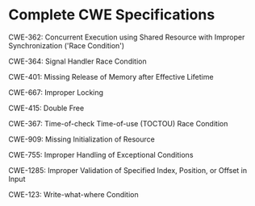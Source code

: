 

# Complete CWE Specifications

CWE-362: Concurrent Execution using Shared Resource with Improper Synchronization ('Race Condition')

CWE-364: Signal Handler Race Condition

CWE-401: Missing Release of Memory after Effective Lifetime

CWE-667: Improper Locking

CWE-415: Double Free

CWE-367: Time-of-check Time-of-use (TOCTOU) Race Condition

CWE-909: Missing Initialization of Resource

CWE-755: Improper Handling of Exceptional Conditions

CWE-1285: Improper Validation of Specified Index, Position, or Offset in Input

CWE-123: Write-what-where Condition